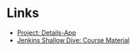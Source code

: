 # Links

- [Project: Details-App](https://github.com/zero-pytagoras/details-app.git)
- [Jenkins Shallow Dive: Course Material](https://gitlab.com/vaiolabs-io/jenkins-shallow-dive.git)
